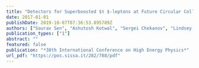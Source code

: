 ```yaml
---
title: "Detectors for Superboosted $τ $-leptons at Future Circular Colliders"
date: 2017-01-01
publishDate: 2019-10-07T07:36:53.895789Z
authors: ["Sourav Sen", "Ashutosh Kotwal", "Sergei Chekanov", "Lindsey Gray", "Nhan Tran", "Shin-Shan Yu"]
publication_types: ["1"]
abstract: ""
featured: false
publication: "*38th International Conference on High Energy Physics*"
url_pdf: "https://pos.sissa.it/282/788/pdf"
---
```


